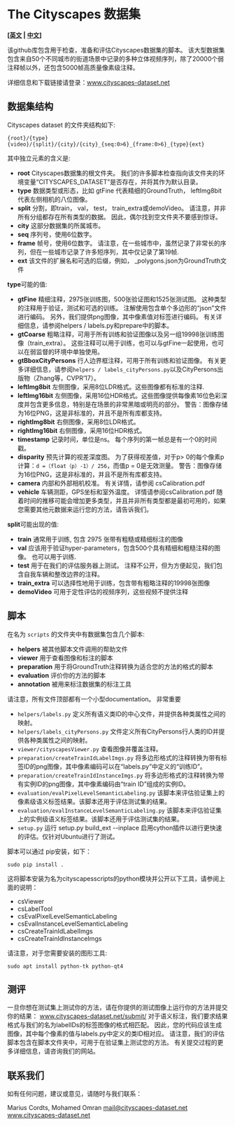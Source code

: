 # The Cityscapes 数据集 
**[[英文](./README.md) | [中文](./README_zh.md)]**

该github库包含用于检查，准备和评估Cityscapes数据集的脚本。 该大型数据集包含来自50个不同城市的街道场景中记录的多种立体视频序列，除了20000个弱注释帧以外，还包含5000帧高质量像素级注释。

详细信息和下载链接请登录：www.cityscapes-dataset.net

## 数据集结构
Cityscapes dataset 的文件夹结构如下:
```vim
{root}/{type}{video}/{split}/{city}/{city}_{seq:0>6}_{frame:0>6}_{type}{ext}
```
其中独立元素的含义是:    
- **root** Cityscapes数据集的根文件夹。 我们的许多脚本检查指向该文件夹的环境变量“CITYSCAPES_DATASET”是否存在，并将其作为默认目录。
- **type** 数据类型或形态，比如 gtFine 代表精细的GroundTruth， leftImg8bit 代表左侧相机的八位图像。
- **split** 分割，即train， val， test， train_extra或demoVideo。 请注意，并非所有分组都存在所有类型的数据。 因此，偶尔找到空文件夹不要感到惊讶。
- **city** 这部分数据集的所属城市。
- **seq** 序列号，使用6位数字。
- **frame** 帧号，使用6位数字。 请注意，在一些城市中，虽然记录了非常长的序列，但在一些城市记录了许多短序列，其中仅记录了第19帧.
- **ext** 该文件的扩展名和可选的后缀，例如， _polygons.json为GroundTruth文件

**type**可能的值:    
- **gtFine** 精细注释，2975张训练图，500张验证图和1525张测试图。 这种类型的注释用于验证，测试和可选的训练。 注解使用包含单个多边形的“json”文件进行编码。 另外，我们提供png图像，其中像素值对标签进行编码。 有关详细信息，请参阅helpers / labels.py和prepare中的脚本。
- **gtCoarse** 粗略注释，可用于所有训练和验证图像以及另一组19998张训练图像（train_extra）。 这些注释可以用于训练，也可以与gtFine一起使用，也可以在弱监督的环境中单独使用。
- **gtBboxCityPersons** 行人边界框注释，可用于所有训练和验证图像。 有关更多详细信息，请参阅`helpers / labels_cityPersons.py`以及CityPersons出版物（Zhang等，CVPR’17）。
- **leftImg8bit** 左侧图像，采用8位LDR格式。这些图像都有标准的注释.
- **leftImg16bit** 左侧图像，采用16位HDR格式。这些图像提供每像素16位色彩深度并包含更多信息，特别是在场景的非常黑暗或明亮的部分。 警告：图像存储为16位PNG，这是非标准的，并且不是所有库都支持。
- **rightImg8bit** 右侧图像，采用8位LDR格式。
- **rightImg16bit** 右侧图像，采用16位HDR格式。
- **timestamp** 记录时间，单位是ns。 每个序列的第一帧总是有一个0的时间戳。
- **disparity** 预先计算的视差深度图。 为了获得视差值，对于p> 0的每个像素p计算：`d =（float（p）-1）/ 256`，而值p = 0是无效测量。 警告：图像存储为16位PNG，这是非标准的，并且不是所有库都支持。
- **camera** 内部和外部相机校准。 有关详情，请参阅 csCalibration.pdf
- **vehicle** 车辆测距，GPS坐标和室外温度。 详情请参阅csCalibration.pdf
随着时间的推移可能会增加更多类型，并且并非所有类型都是最初可用的，如果您需要其他元数据来运行您的方法，请告诉我们。

**split**可能出现的值:    
- **train** 通常用于训练, 包含 2975 张带有粗糙或精细标注的图像
- **val** 应该用于验证hyper-parameters，包含500个具有精细和粗糙注释的图像。 也可以用于训练.
- **test** 用于在我们的评估服务器上测试。 注释不公开，但为方便起见，我们包含自我车辆和整改边界的注释。
- **train_extra** 可以选择性地用于训练，包含带有粗略注释的19998张图像
- **demoVideo** 可用于定性评估的视频序列，这些视频不提供注释

## 脚本
在名为 `scripts` 的文件夹中有数据集包含几个脚本:    
- **helpers** 被其他脚本文件调用的帮助文件
- **viewer** 用于查看图像和标注的脚本
- **preparation** 用于将GroundTruth注释转换为适合您的方法的格式的脚本
- **evaluation** 评价你的方法的脚本
- **annotation** 被用来标注数据集的标注工具

请注意，所有文件顶部都有一个小型documentation。 非常重要

- `helpers/labels.py` 定义所有语义类ID的中心文件，并提供各种类属性之间的映射。
- `helpers/labels_cityPersons.py` 文件定义所有CityPersons行人类的ID并提供各种类属性之间的映射。
- `viewer/cityscapesViewer.py` 查看图像并覆盖注释。
- `preparation/createTrainIdLabelImgs.py` 将多边形格式的注释转换为带有标签ID的png图像，其中像素编码可以在“labels.py”中定义的“训练ID”。
- `preparation/createTrainIdInstanceImgs.py` 将多边形格式的注释转换为带有实例ID的png图像，其中像素编码由“train ID”组成的实例ID。
- `evaluation/evalPixelLevelSemanticLabeling.py` 该脚本来评估验证集上的像素级语义标签结果。该脚本还用于评估测试集的结果。
- `evaluation/evalInstanceLevelSemanticLabeling.py` 该脚本来评估验证集上的实例级语义标签结果。该脚本还用于评估测试集的结果。
- `setup.py` 运行 setup.py build_ext --inplace 启用cython插件以进行更快速的评估。仅针对Ubuntu进行了测试。


脚本可以通过 pip安装，如下： 
```shell
sudo pip install . 
```
这将脚本安装为名为cityscapesscripts的python模块并公开以下工具，请参阅上面的说明：    
- csViewer
- csLabelTool
- csEvalPixelLevelSemanticLabeling
- csEvalInstanceLevelSemanticLabeling
- csCreateTrainIdLabelImgs
- csCreateTrainIdInstanceImgs

请注意，对于您需要安装的图形工具:    
```shell
sudo apt install python-tk python-qt4
```

## 测评
一旦你想在测试集上测试你的方法，请在你提供的测试图像上运行你的方法并提交你的结果： 
www.cityscapes-dataset.net/submit/ 
对于语义标注，我们要求结果格式与我们的名为labelIDs的标签图像的格式相匹配。 
因此，您的代码应该生成图像，其中每个像素的值与labels.py中定义的类ID相对应。 
请注意，我们的评估脚本包含在脚本文件夹中，可用于在验证集上测试您的方法。 
有关提交过程的更多详细信息，请咨询我们的网站。

## 联系我们
如有任何问题，建议或意见，请随时与我们联系：

Marius Cordts, Mohamed Omran
mail@cityscapes-dataset.net
www.cityscapes-dataset.net